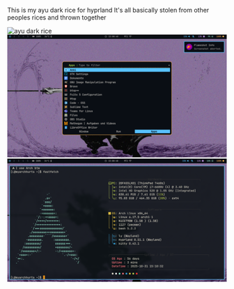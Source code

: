 This is my ayu dark rice for hyprland 
It's all basically stolen from other peoples rices and thrown together

![ayu dark rice](homescreen.png)
![rofi](rofi_showcase.png)
![fastfetch](fastfetch_showcase.png)

